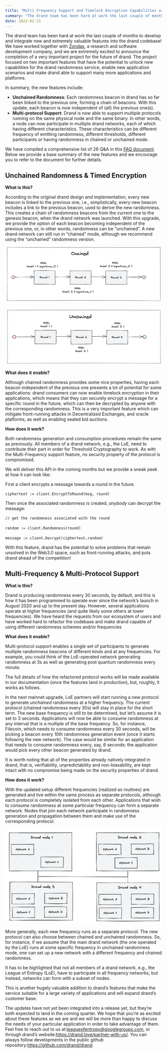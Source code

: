 ```yaml
---
title: "Multi Frequency Support and Timelock Encryption Capabilities are coming in drand!"
summary: "The drand team has been hard at work the last couple of months to develop and integrate new and extremely valuable features into the drand codebase: timelock encryption, and multi-frequency support!"
date: 2022-02-21
---
```


The drand team has been hard at work the last couple of months to develop and integrate new and extremely valuable features into the drand codebase! We have worked together with [Zondax](https://zondax.ch/), a research and software development company, and we are extremely excited to announce the completion of a very important project for the future of drand. The project focused on two important features that have the potential to unlock new capabilities for the drand randomness service, enable new application scenarios and make drand able to support many more applications and platforms.

In summary, the new features include:

- **Unchained Randomness**: Each randomness beacon in drand has so far been linked to the previous one, forming a chain of beacons. With this update, each beacon is now independent of (all) the previous one(s).
- **Multi-protocol Support**: Drand is now able to support multiple protocols running on the same physical node and the same binary. In other words, a node can now participate in multiple drand networks, each of which having different characteristics. These characteristics can be different frequency of emitting randomness, different thresholds, different participants or having randomness in chained or unchained mode.

We have compiled a comprehensive list of 26 Q&A in this [FAQ document](https://docs.google.com/document/d/16QJG3Z-Kr0mN6snQz8cm0NnMXpYBpelKyvCf2oo1Zgc/edit?usp=sharing). Below we provide a base summary of the new features and we encourage you to refer to the document for further details.

## Unchained Randomness & Timed Encryption

**What is this?**

According to the original drand design and implementation, every new beacon is linked to the previous one, i.e., simplistically, every new beacon includes a link to the previous beacon, used to derive the new randomness. This creates a chain of randomness beacons from the current one to the genesis beacon, when the drand network was launched. With this upgrade, we provide the option of each beacon becoming independent of the previous one, or, in other words, randomness can be “unchained”. A new drand network can still run in “chained” mode, although we recommend using the “unchained” randomness version.

![](./images/2022-02-21-multi-frequency-support-and-timelock-encryption-capabilities/chained.jpg)

![](./images/2022-02-21-multi-frequency-support-and-timelock-encryption-capabilities/unchained.jpg)

**What does it enable?**

Although chained randomness provides some nice properties, having each beacon independent of the previous one presents a lot of potential for some applications: drand consumers can now enable timelock encryption in their applications, which means that they can securely encrypt a message for a specific round in the future, which can then be decrypted by anyone with the corresponding randomness. This is a very important feature which can mitigate front-running attacks in Decentralized Exchanges, and oracle platforms, as well as enabling sealed bid auctions.

**How does it work?**

Both randomness generation and consumption procedures remain the same as previously. All members of a drand network, e.g., the LoE, need to contribute their part in order for Threshold Cryptography to work. As with the Multi-Frequency support feature, no security property of the protocol is compromised.

We will deliver this API in the coming months but we provide a sneak peek at how it can look like:

First a client encrypts a message towards a round in the future.

```plaintext
ciphertext := client.EncryptToRound(msg, round)
```

Then once the associated randomness is created, _anybody_ can decrypt the message:

```plaintext
// get the randomness associated with the round

random := client.Randomness(round)

message := client.Decrypt(ciphertext,random)
```

With this feature, drand has the potential to solve problems that remain unsolved in the Web3.0 space, such as front-running attacks, and puts drand ahead of the competition!

## Multi-Frequency & Multi-Protocol Support

**What is this?**

Drand is producing randomness every 30 seconds, by default, and this is how it has been programmed to operate ever since the network’s launch in August 2020 and up to the present day. However, several applications operate at higher frequencies (and quite likely some others at lower frequencies). We have heard the requests from our ecosystem of users and have worked hard to refactor the codebase and make drand capable of using different randomness schemes and/or frequencies

**What does it enable?**

Multi-protocol support enables a single set of participants to generate multiple randomness beacons of different kinds and at any frequencies. For example, you could think of the LoE-operated network generating randomness at 3s as well as generating post quantum randomness every minute.

The full details of how the refactored protocol works will be made available in our documentation (once the features land in production), but, roughly, it works as follows.

In the next mainnet upgrade, LoE partners will start running a new protocol to generate _unchained_ randomness at a higher frequency. The current protocol (chained randomness every 30s) will stay in place for the short term. The new base frequency is still to be determined, but let’s assume it is set to 3 seconds. Applications will now be able to consume randomness at any interval that is a multiple of the base frequency. So, for instance, Filecoin, which needs to consume randomness every 30 seconds, will be picking a beacon every 10th randomness generation event (once it starts following the new network). The case would be similar for an application that needs to consume randomness every, say, 6 seconds: the application would pick every other beacon generated by drand.

It is worth noting that all of the properties already natively integrated in drand, that is, verifiability, unpredictability and non-biasability, are kept intact with no compromise being made on the security properties of drand.

**How does it work?**

With the updated setup different frequencies (realized as routines) are generated and live within the same process as separate protocols, although each protocol is completely isolated from each other. Applications that wish to consume randomness at some particular frequency can form a separate network. Nodes that join each network participate in randomness generation and propagation between them and make use of the corresponding protocol.

![](./images/2022-02-21-multi-frequency-support-and-timelock-encryption-capabilities/multi-frequency-diagram.jpg)

More generally, each new frequency runs as a separate protocol. The new protocol can also choose between chained and unchained randomness. So, for instance, if we assume that the main drand network (the one operated by the LoE) runs at some specific frequency in unchained randomness mode, one can set up a new network with a different frequency and chained randomness.

It has to be highlighted that not all members of a drand network, e.g., the League of Entropy (LoE), have to participate in all frequency networks, but instead, networks can form with a subset of nodes.

This is another hugely valuable addition to drand’s features that make the service suitable for a large variety of applications and will expand drand’s customer base.

The updates have not yet been integrated into a release yet, but they’re both expected to land in the coming quarter. We hope that you’re as excited about these features as we are and we will be more than happy to discuss the needs of your particular application in order to take advantage of them. Feel free to reach out to us at:[leagueofentropy@googlegroups.com](mailto:leagueofentropy@googlegroups.com), or through drand’s website:<https://drand.love/partner-with-us/>. You can always follow developments in the public github repository:<https://github.com/drand/drand>.

